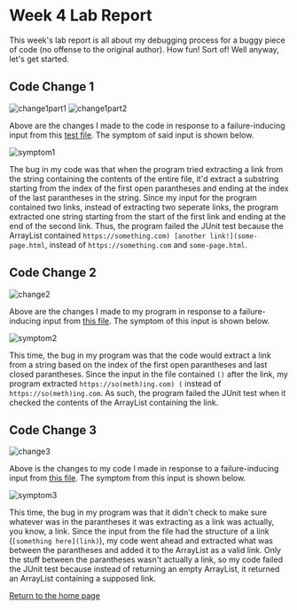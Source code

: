# Week 4 Lab Report
This week's lab report is all about my debugging process for a buggy piece of code (no offense to the original author). How fun! Sort of! Well anyway, let's get started.

## Code Change 1

![change1part1](https://maotcha.github.io/cse15l-lab-reports/change1part1.png)
![change1part2](https://maotcha.github.io/cse15l-lab-reports/change1part2.png)

Above are the changes I made to the code in response to a failure-inducing input from this [test file](https://github.com/maotcha/markdown-parse/blob/main/test-file.md). The symptom of said input is shown below.

![symptom1](https://maotcha.github.io/cse15l-lab-reports/symptom1.png)

The bug in my code was that when the program tried extracting a link from the string containing the contents of the entire file, it'd extract a substring starting from the index of the first open parantheses and ending at the index of the last parantheses in the string. Since my input for the program contained two links, instead of extracting two seperate links, the program extracted one string starting from the start of the first link and ending at the end of the second link. Thus, the program failed the JUnit test because the ArrayList contained `https://something.com)
[another link!](some-page.html`, instead of `https://something.com` and `some-page.html`.

## Code Change 2

![change2](https://maotcha.github.io/cse15l-lab-reports/change2.png)

Above are the changes I made to my program in response to a failure-inducing input from [this file](https://github.com/maotcha/markdown-parse/blob/main/test2.md). The symptom of this input is shown below.

![symptom2](https://maotcha.github.io/cse15l-lab-reports/symptom2.png)

This time, the bug in my program was that the code would extract a link from a string based on the index of the first open parantheses and last closed parantheses. Since the input in the file contained `()` after the link, my program extracted `https://so(meth)ing.com) (` instead of `https://so(meth)ing.com`. As such, the program failed the JUnit test when it checked the contents of the ArrayList containing the link.

## Code Change 3

![change3](https://maotcha.github.io/cse15l-lab-reports/change3.png)

Above is the changes to my code I made in response to a failure-inducing input from [this file](https://github.com/maotcha/markdown-parse/blob/main/test3.md). The symptom from this input is shown below.

![symptom3](https://maotcha.github.io/cse15l-lab-reports/symptom3.png)

This time, the bug in my program was that it didn't check to make sure whatever was in the parantheses it was extracting as a link was actually, you know, a link. Since the input from the file had the structure of a link (`[something here](link)`), my code went ahead and extracted what was between the parantheses and added it to the ArrayList as a valid link. Only the stuff between the parantheses wasn't actually a link, so my code failed the JUnit test because instead of returning an empty ArrayList, it returned an ArrayList containing a supposed link.

[Return to the home page](https://maotcha.github.io/cse15l-lab-reports/)